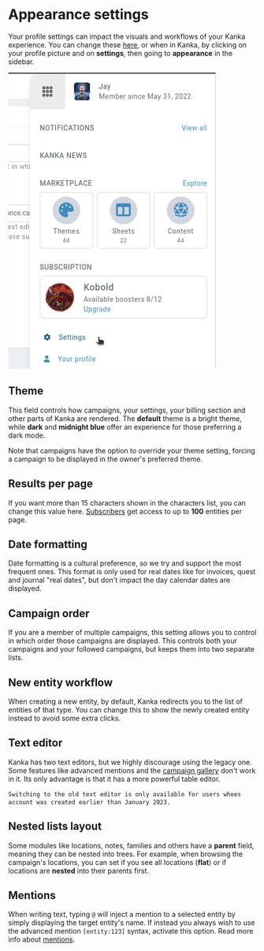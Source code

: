 # Appearance settings

Your profile settings can impact the visuals and workflows of your Kanka experience. You can change these [here](https://kanka.io/en-US/settings/appearance), or when in Kanka, by clicking on your profile picture and on **settings**, then going to **appearance** in the sidebar.

![Accessing your user settings](img/menu.png)

## Theme

This field controls how campaigns, your settings, your billing section and other parts of Kanka are rendered. The **default** theme is a bright theme, while **dark** and **midnight blue** offer an experience for those preferring a dark mode.

Note that campaigns have the option to override your theme setting, forcing a campaign to be displayed in the owner's preferred theme.

## Results per page

If you want more than 15 characters shown in the characters list, you can change this value here. [Subscribers](https://kanka.io/en-US/pricing) get access to up to **100** entities per page.

## Date formatting

Date formatting is a cultural preference, so we try and support the most frequent ones. This format is only used for real dates like for invoices, quest and journal "real dates", but don't impact the day calendar dates are displayed.

## Campaign order

If you are a member of multiple campaigns, this setting allows you to control in which order those campaigns are displayed. This controls both your campaigns and your followed campaigns, but keeps them into two separate lists.

## New entity workflow

When creating a new entity, by default, Kanka redirects you to the list of entities of that type. You can change this to show the newly created entity instead to avoid some extra clicks.

## Text editor

Kanka has two text editors, but we highly discourage using the legacy one. Some features like advanced mentions and the [campaign gallery](campaigns/gallery) don't work in it. Its only advantage is that it has a more powerful table editor.

```{admonition} Limited availability
Switching to the old text editor is only available for users whoes account was created earlier than January 2023.
```

## Nested lists layout

Some modules like locations, notes, families and others have a **parent** field, meaning they can be nested into trees. For example, when browsing the campaign's locations, you can set if you see all locations (**flat**) or if locations are **nested** into their parents first. 

## Mentions

When writing text, typing `@` will inject a mention to a selected entity by simply displaying the target entity's name. If instead you always wish to use the advanced mention `[entity:123]` syntax, activate this option. Read more info about [mentions](/features/mentions).